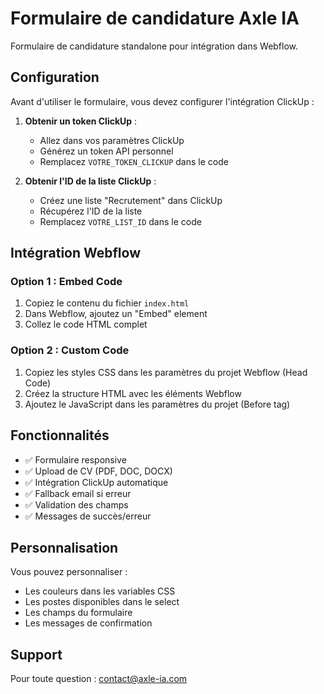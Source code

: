 # Formulaire de candidature Axle IA

Formulaire de candidature standalone pour intégration dans Webflow.

## Configuration

Avant d'utiliser le formulaire, vous devez configurer l'intégration ClickUp :

1. **Obtenir un token ClickUp** :
   - Allez dans vos paramètres ClickUp
   - Générez un token API personnel
   - Remplacez `VOTRE_TOKEN_CLICKUP` dans le code

2. **Obtenir l'ID de la liste ClickUp** :
   - Créez une liste "Recrutement" dans ClickUp
   - Récupérez l'ID de la liste
   - Remplacez `VOTRE_LIST_ID` dans le code

## Intégration Webflow

### Option 1 : Embed Code
1. Copiez le contenu du fichier `index.html`
2. Dans Webflow, ajoutez un "Embed" element
3. Collez le code HTML complet

### Option 2 : Custom Code
1. Copiez les styles CSS dans les paramètres du projet Webflow (Head Code)
2. Créez la structure HTML avec les éléments Webflow
3. Ajoutez le JavaScript dans les paramètres du projet (Before </body> tag)

## Fonctionnalités

- ✅ Formulaire responsive
- ✅ Upload de CV (PDF, DOC, DOCX)
- ✅ Intégration ClickUp automatique
- ✅ Fallback email si erreur
- ✅ Validation des champs
- ✅ Messages de succès/erreur

## Personnalisation

Vous pouvez personnaliser :
- Les couleurs dans les variables CSS
- Les postes disponibles dans le select
- Les champs du formulaire
- Les messages de confirmation

## Support

Pour toute question : contact@axle-ia.com